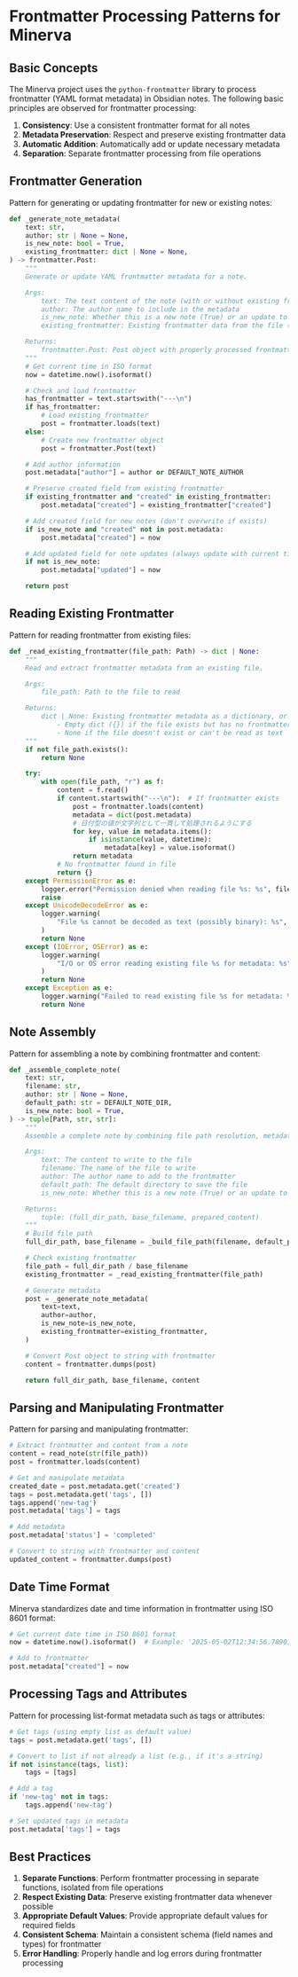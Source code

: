 # Frontmatter Processing Patterns for Minerva

## Basic Concepts

The Minerva project uses the `python-frontmatter` library to process frontmatter (YAML format metadata) in Obsidian notes. The following basic principles are observed for frontmatter processing:

1. **Consistency**: Use a consistent frontmatter format for all notes
2. **Metadata Preservation**: Respect and preserve existing frontmatter data
3. **Automatic Addition**: Automatically add or update necessary metadata
4. **Separation**: Separate frontmatter processing from file operations

## Frontmatter Generation

Pattern for generating or updating frontmatter for new or existing notes:

```python
def _generate_note_metadata(
    text: str,
    author: str | None = None,
    is_new_note: bool = True,
    existing_frontmatter: dict | None = None,
) -> frontmatter.Post:
    """
    Generate or update YAML frontmatter metadata for a note.

    Args:
        text: The text content of the note (with or without existing frontmatter)
        author: The author name to include in the metadata
        is_new_note: Whether this is a new note (True) or an update to existing note (False)
        existing_frontmatter: Existing frontmatter data from the file (if any)

    Returns:
        frontmatter.Post: Post object with properly processed frontmatter
    """
    # Get current time in ISO format
    now = datetime.now().isoformat()

    # Check and load frontmatter
    has_frontmatter = text.startswith("---\n")
    if has_frontmatter:
        # Load existing frontmatter
        post = frontmatter.loads(text)
    else:
        # Create new frontmatter object
        post = frontmatter.Post(text)

    # Add author information
    post.metadata["author"] = author or DEFAULT_NOTE_AUTHOR

    # Preserve created field from existing frontmatter
    if existing_frontmatter and "created" in existing_frontmatter:
        post.metadata["created"] = existing_frontmatter["created"]

    # Add created field for new notes (don't overwrite if exists)
    if is_new_note and "created" not in post.metadata:
        post.metadata["created"] = now

    # Add updated field for note updates (always update with current time)
    if not is_new_note:
        post.metadata["updated"] = now

    return post
```

## Reading Existing Frontmatter

Pattern for reading frontmatter from existing files:

```python
def _read_existing_frontmatter(file_path: Path) -> dict | None:
    """
    Read and extract frontmatter metadata from an existing file.

    Args:
        file_path: Path to the file to read

    Returns:
        dict | None: Existing frontmatter metadata as a dictionary, or:
            - Empty dict ({}) if the file exists but has no frontmatter
            - None if the file doesn't exist or can't be read as text
    """
    if not file_path.exists():
        return None

    try:
        with open(file_path, "r") as f:
            content = f.read()
            if content.startswith("---\n"):  # If frontmatter exists
                post = frontmatter.loads(content)
                metadata = dict(post.metadata)
                # 日付型の値が文字列として一貫して処理されるようにする
                for key, value in metadata.items():
                    if isinstance(value, datetime):
                        metadata[key] = value.isoformat()
                return metadata
            # No frontmatter found in file
            return {}
    except PermissionError as e:
        logger.error("Permission denied when reading file %s: %s", file_path, e)
        raise
    except UnicodeDecodeError as e:
        logger.warning(
            "File %s cannot be decoded as text (possibly binary): %s", file_path, e
        )
        return None
    except (IOError, OSError) as e:
        logger.warning(
            "I/O or OS error reading existing file %s for metadata: %s", file_path, e
        )
        return None
    except Exception as e:
        logger.warning("Failed to read existing file %s for metadata: %s", file_path, e)
        return None
```

## Note Assembly

Pattern for assembling a note by combining frontmatter and content:

```python
def _assemble_complete_note(
    text: str,
    filename: str,
    author: str | None = None,
    default_path: str = DEFAULT_NOTE_DIR,
    is_new_note: bool = True,
) -> tuple[Path, str, str]:
    """
    Assemble a complete note by combining file path resolution, metadata generation, and content preparation.

    Args:
        text: The content to write to the file
        filename: The name of the file to write
        author: The author name to add to the frontmatter
        default_path: The default directory to save the file
        is_new_note: Whether this is a new note (True) or an update to an existing note (False)

    Returns:
        tuple: (full_dir_path, base_filename, prepared_content)
    """
    # Build file path
    full_dir_path, base_filename = _build_file_path(filename, default_path)

    # Check existing frontmatter
    file_path = full_dir_path / base_filename
    existing_frontmatter = _read_existing_frontmatter(file_path)

    # Generate metadata
    post = _generate_note_metadata(
        text=text,
        author=author,
        is_new_note=is_new_note,
        existing_frontmatter=existing_frontmatter,
    )

    # Convert Post object to string with frontmatter
    content = frontmatter.dumps(post)

    return full_dir_path, base_filename, content
```

## Parsing and Manipulating Frontmatter

Pattern for parsing and manipulating frontmatter:

```python
# Extract frontmatter and content from a note
content = read_note(str(file_path))
post = frontmatter.loads(content)

# Get and manipulate metadata
created_date = post.metadata.get('created')
tags = post.metadata.get('tags', [])
tags.append('new-tag')
post.metadata['tags'] = tags

# Add metadata
post.metadata['status'] = 'completed'

# Convert to string with frontmatter and content
updated_content = frontmatter.dumps(post)
```

## Date Time Format

Minerva standardizes date and time information in frontmatter using ISO 8601 format:

```python
# Get current date time in ISO 8601 format
now = datetime.now().isoformat()  # Example: '2025-05-02T12:34:56.789012'

# Add to frontmatter
post.metadata["created"] = now
```

## Processing Tags and Attributes

Pattern for processing list-format metadata such as tags or attributes:

```python
# Get tags (using empty list as default value)
tags = post.metadata.get('tags', [])

# Convert to list if not already a list (e.g., if it's a string)
if not isinstance(tags, list):
    tags = [tags]

# Add a tag
if 'new-tag' not in tags:
    tags.append('new-tag')

# Set updated tags in metadata
post.metadata['tags'] = tags
```

## Best Practices

1. **Separate Functions**: Perform frontmatter processing in separate functions, isolated from file operations
2. **Respect Existing Data**: Preserve existing frontmatter data whenever possible
3. **Appropriate Default Values**: Provide appropriate default values for required fields
4. **Consistent Schema**: Maintain a consistent schema (field names and types) for frontmatter
5. **Error Handling**: Properly handle and log errors during frontmatter processing
